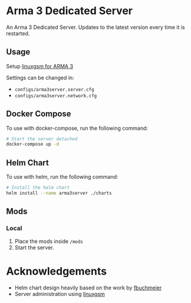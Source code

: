 # Arma 3 Dedicated Server

An Arma 3 Dedicated Server. Updates to the latest version every time it is restarted.

## Usage

Setup [linuxgsm for ARMA 3](https://docs.linuxgsm.com/game-servers/arma-3)

Settings can be changed in:

- `configs/arma3server.server.cfg`
- `configs/arma3server.network.cfg`

## Docker Compose

To use with docker-compose, run the following command:

```bash
# Start the server detached
docker-compose up -d
```

## Helm Chart

To use with helm, run the following command:

```bash
# Install the helm chart
helm install --name arma3server ./charts
```

## Mods

### Local

1. Place the mods inside `/mods`
2. Start the server.

# Acknowledgements

- Helm chart design heavily based on the work by [fbuchmeier](https://github.com/fbuchmeier)
- Server administration using [linuxgsm](https://linuxgsm.com)